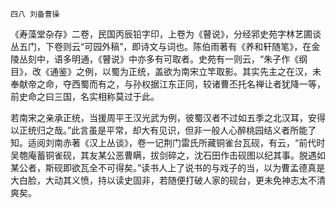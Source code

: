    四八 刘备曹操 

   《寿藻堂杂存》二卷，民国丙辰铅字印，上卷为《瞽说》，分经郛史苑字林艺圃谈丛五门，下卷则云“可园外稿”，即诗文与词也。陈伯雨著有《养和轩随笔》，在金陵丛刻中，语多明通，《瞽说》中亦多有可取者。史苑有一则云，“朱子作《纲目》，改《通鉴》之例，以蜀为正统，盖欲为南宋立竿取影。其实先主之在汉，未奉献帝之命，夺西蜀而有之，与孙权据江东正同，较诸曹丕托名禅让者犹降一等，前史命之曰三国，名实相称莫过于此。

   若南宋之亲承正统，当援周平王汉光武为例，彼蜀汉者不过如五季之北汉耳，安得以正统归之哉。”此言虽是平常，却大有见识，但非一般人心醉桃园结义者所能了知。适阅刘南赤著《汉上丛谈》，卷一记荆门雷氏所藏铜雀台瓦砚，有云，“前代时吴匏庵蓄铜雀砚，其友某公恶曹瞒，拔剑碎之，沈石田作击砚图以纪其事。脱遇如某公者，斯砚即欲瓦全不可得矣。”读书人上了说书的与戏子的当，以为曹孟德真是大白脸，大动其义愤，持以读史固非，若随便打破人家的砚台，更未免神志太不清爽矣。

